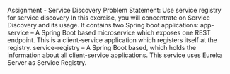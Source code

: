 Assignment - Service Discovery
Problem Statement: Use service registry for service discovery
In this exercise, you will concentrate on Service Discovery and its usage. It contains two Spring boot applications:
app-service – A Spring Boot based microservice which exposes one REST endpoint. This is a client-service application which registers itself at the registry.
service-registry – A Spring Boot based, which holds the information about all client-service applications. This service uses Eureka Server as Service Registry.